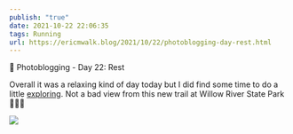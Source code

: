 ```yaml
---
publish: "true"
date: 2021-10-22 22:06:35
tags: Running
url: https://ericmwalk.blog/2021/10/22/photoblogging-day-rest.html
---
```


📸 Photoblogging - Day 22: Rest

Overall it was a relaxing kind of day today but I did find some time to do a little [exploring](https://www.strava.com/activities/6150919764). Not a bad view from this new trail at Willow River State Park 🏃🏻‍♂️

![](https://ericmwalk.blog/uploads/2021/5c127f8598.jpg)